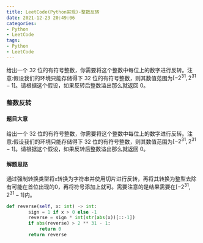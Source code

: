 ```yaml
---
title: LeetCode(Python实现)-整数反转
date: 2021-12-23 20:49:06
categories:
- Python
- LeetCode
tags:
- Python
- LeetCode
---
```


给出一个 32 位的有符号整数，你需要将这个整数中每位上的数字进行反转。注意:假设我们的环境只能存储得下 32 位的有符号整数，则其数值范围为$[−2^{31}, 2^{31} − 1]$。请根据这个假设，如果反转后整数溢出那么就返回 0。

<!--more-->

### 整数反转

#### 题目大意
给出一个 32 位的有符号整数，你需要将这个整数中每位上的数字进行反转。注意:假设我们的环境只能存储得下 32 位的有符号整数，则其数值范围为$[−2^{31}, 2^{31} − 1]$。请根据这个假设，如果反转后整数溢出那么就返回 0。

#### 解题思路
通过强制转换类型将`x`转换为字符串并使用切片进行反转，再将其转换为整型去除有可能在首位出现的0，再将符号添加上就可。需要注意的是结果需要在$[−2^{31}, 2^{31} − 1]$内。

```python
def reverse(self, x: int) -> int:
        sign = 1 if x > 0 else -1
        reverse = sign * int(str(abs(x))[::-1])
        if abs(reverse) > 2 ** 31 - 1:
            return 0
        return reverse
```
